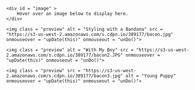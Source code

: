<!DOCTYPE html>
<html lang="en">
<head>
	<meta charset="UTF-8">
	<title>Photo Gallery</title>
	<link rel="stylesheet" href="css/gallery.css">
	<script src = "js/gallery.js"></script>
</head>
<body>
	
	<div id = "image" >
		Hover over an image below to display here.
	</div>
	
	<img class = "preview" alt = "Styling with a Bandana" src = "https://s3-us-west-2.amazonaws.com/s.cdpn.io/389177/bacon.jpg" onmouseover = "upDate(this)" onmouseout = "unDo()">
	
	<img class = "preview" alt = "With My Boy" src = "https://s3-us-west-2.amazonaws.com/s.cdpn.io/389177/bacon2.JPG" onmouseover = "upDate(this)" onmouseout = "unDo()">
	
	<img class = "preview" src = "https://s3-us-west-2.amazonaws.com/s.cdpn.io/389177/bacon3.jpg" alt = "Young Puppy" onmouseover = "upDate(this)" onmouseout = "unDo()">
  

  
</body>
</html>
